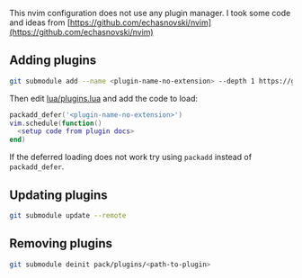 This nvim configuration does not use any plugin manager. I took some code and ideas from [https://github.com/echasnovski/nvim](https://github.com/echasnovski/nvim)

## Adding plugins

```sh
git submodule add --name <plugin-name-no-extension> --depth 1 https://github.com/<plugin-path> pack/plugins/opt/<plugin-name-no-extension>
```

Then edit [lua/plugins.lua](./lua/plugins.lua) and add the code to load:

```lua
packadd_defer('<plugin-name-no-extension>')
vim.schedule(function()
  <setup code from plugin docs>
end)
```

If the deferred loading does not work try using `packadd` instead of `packadd_defer`.

## Updating plugins 

```sh
git submodule update --remote
```

## Removing plugins

```sh
git submodule deinit pack/plugins/<path-to-plugin>
```
